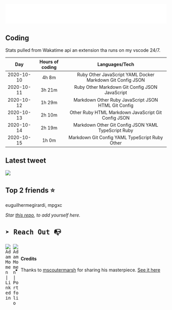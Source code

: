 
![test image size](/assets/welcome_message.gif)

## Coding
Stats pulled from Wakatime api an extension tha runs on my vscode 24/7.

|Day|Hours of coding|Languages/Tech|
|:-:|:-:|:-:|
|2020-10-10|4h 8m|Ruby Other JavaScript YAML Docker Markdown Git Config JSON|
|2020-10-11|3h 21m|Ruby Other Markdown Git Config JSON JavaScript|
|2020-10-12|1h 29m|Markdown Other Ruby JavaScript JSON HTML Git Config|
|2020-10-13|2h 10m|Other Ruby HTML Markdown JavaScript Git Config JSON|
|2020-10-14|2h 19m|Markdown Other Git Config JSON YAML TypeScript Ruby|
|2020-10-15|1h 0m|Markdown Git Config YAML TypeScript Ruby Other|

## Latest tweet
[<img src="https://hcti.io/v1/image/d0353c89-0650-483c-bdcf-9fbff6fc6b20" width="400">](https://twitter.com/adammomen8/status/1308710880868282368)

## Top 2 friends ⭐️
euguilhermegirardi, mpgxc

*Star [this repo](https://github.com/AdamMomen/AdamMomen), to add yourself here.*


<samp>

## ➤ Reach Out :mailbox_with_no_mail:

>
  <a href="https://www.linkedin.com/in/adam-momen-99596275/">
     <img align="left" alt="Adam Momen | Linkedin" width="24px" src="./Assets/Linkedin.svg" />
   </a>

   <a href="https://adammomen.com/">
     <img align="left" alt="Adam Momen | Portfolio" width="24px" src="./Assets/web.svg" />
   </a>

</samp>

<br>

#### Credits
* Thanks to [mscoutermarsh](https://github.com/mscoutermarsh) for sharing his masterpiece. [See it here](https://github.com/mscoutermarsh/mscoutermarsh)